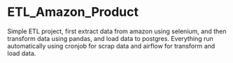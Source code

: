 # **ETL_Amazon_Product**

Simple ETL project, first extract data from amazon using selenium, and then transform data using pandas, and load data to postgres. Everything run automatically using cronjob for scrap data and airflow for transform and load data.
